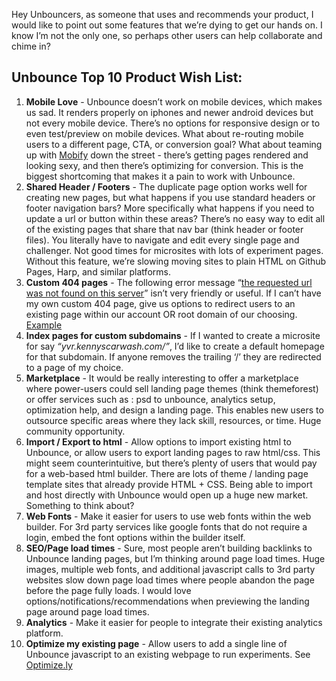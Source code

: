 Hey Unbouncers, as someone that uses and recommends your product, I would like to point out some features that we’re dying to get our hands on. I know I’m not the only one, so perhaps other users can help collaborate and chime in?
<!-- more -->


<p><h2>Unbounce Top 10 Product Wish List:</h2>



<ol>
<li><b>Mobile Love</b> - Unbounce doesn’t work on mobile devices, which makes us sad. It renders properly on iphones and newer android devices but not every mobile device. There’s no options for responsive design or to even test/preview on mobile devices. What about re-routing mobile users to a different page, CTA, or conversion goal? What about teaming up with <a href="http://mobify.com/">Mobify</a> down the street - there’s getting pages rendered and looking sexy, and then there’s optimizing for conversion. This is the biggest shortcoming that makes it a pain to work with Unbounce.</li>

<li><b>Shared Header / Footers</b> - The duplicate page option works well for creating new pages, but what happens if you use standard headers or footer navigation bars? More specifically what happens if you need to update a url or button within these areas? There’s no easy way to edit all of the existing pages that share that nav bar (think header or footer files). You literally have to navigate and edit every single page and challenger. Not good times for microsites with lots of experiment pages. Without this feature, we’re slowing moving sites to plain HTML on Github Pages, Harp, and similar platforms.</li>


<li><b>Custom 404 pages</b> - The following error message “<u>the requested url was not found on this server</u>” isn’t very friendly or useful. If I can’t have my own custom 404 page, give us options to redirect users to an existing page within our account OR root domain of our choosing. <a href="http://kenny.sh/image/2r0R122b331g/Iphone%202013-06-01%200%3A18%3A52.png">Example</a></li>

<li><b>Index pages for custom subdomains</b> - If I wanted to create a microsite for say <i>“yvr.kennyscarwash.com/”</i>, I’d like to create a default homepage for that subdomain. If anyone removes the trailing ‘/’ they are redirected to a page of my choice.
</li>

<li><b>Marketplace</b> - It would be really interesting to offer a marketplace where power-users could sell landing page themes (think themeforest) or offer services such as : psd to unbounce, analytics setup, optimization help, and design a landing page. This enables new users to outsource specific areas where they lack skill, resources, or time. Huge community opportunity.
</li>

<li><b>Import / Export to html</b> - Allow options to import existing html to Unbounce, or allow users to export landing pages to raw html/css. This might seem counterintuitive, but there’s plenty of users that would pay for a web-based html builder. There are lots of theme / landing page template sites that already provide HTML + CSS. Being able to import and host directly with Unbounce would open up a huge new market. Something to think about?
</li>

<li><b>Web Fonts</b> - Make it easier for users to use web fonts within the web builder. For 3rd party services like google fonts that do not require a login, embed the font options within the builder itself.
</li>

<li><b>SEO/Page load times</b> - Sure, most people aren’t building backlinks to Unbounce landing pages, but I’m thinking around page load times. Huge images, multiple web fonts, and additional javascript calls to 3rd party websites slow down page load times where people abandon the page before the page fully loads. I would love options/notifications/recommendations when previewing the landing page around page load times.
</li>

<li><b>Analytics</b> - Make it easier for people to integrate their existing analytics platform.
</li>

<li><b>Optimize my existing page</b> - Allow users to add a single line of Unbounce javascript to an existing webpage to run experiments. See <a href="http://optimize.ly/">Optimize.ly</a>
</li>


